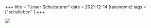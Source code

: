 +++
title = "Unser Schulcaterer"
date = 2021-12-14
[taxonomie]
tags = ["schulleben" ]
+++

![](images/Bio-Zertifikat-2022.png)
